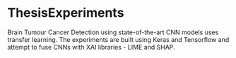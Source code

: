 # ThesisExperiments
Brain Tumour Cancer Detection using state-of-the-art CNN models uses transfer learning. The experiments are built using Keras and Tensorflow and attempt to fuse CNNs with XAI libraries - LIME and SHAP.
